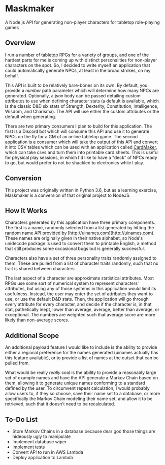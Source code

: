 # Maskmaker
A Node.js API for generating non-player characters for tabletop role-playing games

## Overview
I run a number of tabletop RPGs for a variety of groups, and one of the hardest parts for me is coming up with distinct personalities for non-player characters on the spot. So, I decided to write myself an application that could automatically generate NPCs, at least in the broad strokes, on my behalf.

This API is built to be relatively bare-bones on its own. By default, you provide a *number* path parameter which will determine how many NPCs are generated. Optionally, a json body can be passed detailing custom attributes to use when defining character stats (a default is available, which is the classic D&D six stats of Strength, Dexterity, Constitution, Intelligence, Wisdom, and Charisma). The API will use either the custom attributes or the default when generating.

There are two primary consumers I plan to build for this application. The first is a Discord bot which will consume this API and use it to generate NPCs on the fly for a GM of an online tabletop game. The second application is a consumer which will take the output of this API and convert it into CSV tables which can be used with an application called [CardMaker](https://github.com/nhmkdev/cardmaker), which can take csvs and turn them into printable card sheets. This is useful for physical play sessions, in which I'd like to have a "deck" of NPCs ready to go, but would prefer to not be shackled to electronics while I play.

## Conversion
This project was originally written in Python 3.6, but as a learning exercise, Maskmaker is a conversion of that original project to NodeJS.

## How It Works
Characters generated by this application have three primary components. The first is a name, randomly selected from a list generated by hitting the random name API provided by [http://uinames.com](http://uinames.com). These names are originally given in their native alphabet, so Node's unidecode package is used to convert them to printable English, a method that still produces some occasional bugs but is generally successful.

Characters also have a set of three personality traits randomly assigned to them. These are pulled from a list of character traits randomly, such that no trait is shared between characters.

The last aspect of a character are approximate statistical attributes. Most RPGs use some sort of numerical system to represent characters' attributes, but using any of those systems in this application would limit its usefulness. Instead, the user may enter the set of attributes they want to use, or use the default D&D stats. Then, the application will go through every attribute for every character, and decide if the character is, in that stat, pathetically inept, lower than average, average, better than average, or exceptional. The numbers are weighted such that average score are more likely than non-average scores.

## Additional Scope
An additional payload feature I would like to include is the ability to provide either a regional preference for the names generated (uinames actually has this feature available), or to provide a list of names at the outset that can be pulled from.

What would be really *really* cool is the ability to provide a reasonably large set of example names and have the API generate a Markov Chain based on them, allowing it to generate unique names conforming to a standard defined by the user. To circumvent repeat calculation, I would probably allow users to, if they so choose, save their name set to a database, or more specifically the Markov Chain modeling their name set, and allow it to be retrieved, such that it doesn't need to be recalculated.

## To-Do List
* Store Markov Chains in a database because dear god those things are hideously ugly to manipulate
* Implement database wiper
* Implement tests
* Convert API to run in AWS Lambda
* Deploy application to Lambda